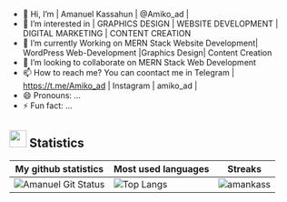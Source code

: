 - 👋 Hi, I’m | Amanuel Kassahun | @Amiko_ad |
- 👀 I’m interested in | GRAPHICS DESIGN | WEBSITE DEVELOPMENT | DIGITAL MARKETING | CONTENT CREATION 
- 🌱 I’m currently Working on MERN Stack Website Development| WordPress Web-Development |Graphics Design| Content Creation 
- 💞️ I’m looking to collaborate on MERN Stack Web Development
- 📫 How to reach me? You can coontact me in Telegram | https://t.me/Amiko_ad | Instagram | amiko_ad |
- 😄 Pronouns: ...
- ⚡ Fun fact: ...

<!---
amankass/amankass is a ✨ special ✨ repository because its `README.md` (this file) appears on your GitHub profile.
You can click the Preview link to take a look at your changes.
--->


## <img src="https://media4.giphy.com/media/MIGbtLZoVjbl0bYbAd/giphy.gif?cid=ecf05e472t2h0i8d7dcjaoau9iqtchhr899hxmpxzzgc7lyw&rid=giphy.gif" width="30"> Statistics
| My github statistics                                                                                                                                                  | Most used languages                                                                                                                                                   | Streaks                                                                                       |
| --------------------------------------------------------------------------------------------------------------------------------------------------------------------- | --------------------------------------------------------------------------------------------------------------------------------------------------------------------- | --------------------------------------------------------------------------------------------- |
| ![Amanuel Git Status](https://github-readme-stats.vercel.app/api?username=amankass&show_icons=true&theme=dark&hide_title=true&count_private=true) |![Top Langs](https://github-readme-stats.vercel.app/api/top-langs/?username=amankass&show_icons=true&theme=dark&hide_title=true) | ![amankass](https://github-readme-streak-stats.herokuapp.com/?user=amankass&theme=dark) |
